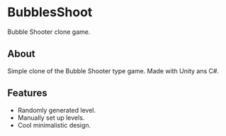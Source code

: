 # BubblesShoot
 Bubble Shooter clone game.
 
 ## About
 Simple clone of the Bubble Shooter type game. Made with Unity ans C#.
 
 ## Features
 - Randomly generated level.
 - Manually set up levels.
 - Cool minimalistic design.
